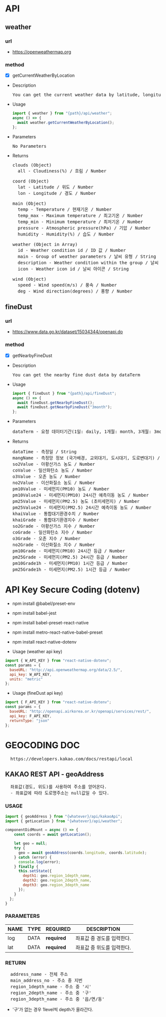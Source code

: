 # API

## weather

### url

- https://openweathermap.org

### method

- [x] getCurrentWeatherByLocation

- Description

  <pre>You can get the current weather data by latitude, longitude coordinates of the location</pre>

- Usage

  ```js
  import { weather } from "{path}/api/weather";
  async () => {
    await weather.getCurrentWeatherByLocation();
  };
  ```

- Parameters

  <pre>
  No Parameters
  </pre>

- Returns

  <pre>
  clouds (Object)
    all - Cloudiness(%) / 흐림 / Number
  
  coord (Object)
    lat - Latitude / 위도 / Number
    lon - Longitude / 경도 / Number
  
  main (Object)
    temp - Temperature / 현재기온 / Number
    temp_max - Maximum temperature / 최고기온 / Number
    temp_min - Minimum temperature / 최저기온 / Number
    pressure - Atmospheric pressure(hPa) / 기압 / Number
    humidity - Humidity(%) / 습도 / Number
  
  weather (Object in Array)
    id - Weather condition id / ID 값 / Number
    main - Group of weather parameters / 날씨 유형 / String
    description - Weather condition within the group / 날씨 유형 상세정보 / String
    icon - Weather icon id / 날씨 아이콘 / String
  
  wind (Object)
    speed - Wind speed(m/s) / 풍속 / Number
    deg - Wind direction(degrees) / 풍향 / Number
  </pre>

## fineDust

### url

- https://www.data.go.kr/dataset/15034344/openapi.do

### method

- [x] getNearbyFineDust

- Description

  <pre>You can get the nearby fine dust data by dataTerm</pre>

- Usage

  ```js
  import { fineDust } from "{path}/api/fineDust";
  async () => {
    await fineDust.getNearbyFineDust();
    await fineDust.getNearbyFineDust("3month");
  };
  ```

- Parameters

  <pre>
  dataTerm - 요청 데이터기간(1일: daily, 1개월: month, 3개월: 3month) / default daily / String
  </pre>

- Returns

  <pre>
  dataTime - 측정일 / String
  mangName - 측정망 정보 (국가배경, 교외대기, 도시대기, 도로변대기) / String
  so2Value - 아황산가스 농도 / Number
  coValue - 일산화탄소 농도 / Number
  o3Value - 오존 농도 / Number
  no2Value - 이산화질소 농도 / Number
  pm10Value - 미세먼지(PM10) 농도 / Number
  pm10Value24 - 미세먼지(PM10) 24시간 예측이동 농도 / Number
  pm25Value - 미세먼지(PM2.5) 농도 (초미세먼지) / Number
  pm25Value24 - 미세먼지(PM2.5) 24시간 예측이동 농도 / Number
  khaiValue - 통합대기환경수치 / Number
  khaiGrade - 통합대기환경지수 / Number
  so2Grade - 아황산가스 지수 / Number
  coGrade - 일산화탄소 지수 / Number
  o3Grade - 오존 지수 / Number
  no2Grade - 이산화질소 지수 / Number
  pm10Grade - 미세먼지(PM10) 24시간 등급 / Number
  pm25Grade - 미세먼지(PM2.5) 24시간 등급 / Number
  pm10Grade1h - 미세먼지(PM10) 1시간 등급 / Number
  pm25Grade1h - 미세먼지(PM2.5) 1시간 등급 / Number
  </pre>

# API Key Secure Coding (dotenv)

- npm install @babel/preset-env
- npm install babel-jest
- npm install babel-preset-react-native
- npm install metro-react-native-babel-preset
- npm install react-native-dotenv

- Usage (weather api key)

```js
import { W_API_KEY } from "react-native-dotenv";
const params = {
  baseURL: "http://api.openweathermap.org/data/2.5/",
  api_key: W_API_KEY,
  units: "metric"
};
```

- Usage (fineDust api key)

```js
import { F_API_KEY } from "react-native-dotenv";
const params = {
  baseURL: "http://openapi.airkorea.or.kr/openapi/services/rest/",
  api_key: F_API_KEY,
  returnType: "json"
};
```

# GEOCODING DOC

<pre>
  https://developers.kakao.com/docs/restapi/local
</pre>

## KAKAO REST API - geoAddress

<pre>
  좌표값(경도, 위도)를 사용하여 주소를 얻어온다.
  - 좌표값에 따라 도로명주소는 null값일 수 있다.
</pre>

### USAGE

```js
import { geoAddress } from "{whatever}/api/kakaoApi";
import { getLocation } from "{whatever}/api/weather";
```

```js
componentDidMount = async () => {
    const coords = await getLocation();

    let geo = null;
    try {
      geo = await geoAddress(coords.longitude, coords.latitude);
    } catch (error) {
      console.log(error);
    } finally {
      this.setState({
        depth1: geo.region_1depth_name,
        depth2: geo.region_2depth_name,
        depth3: geo.region_3depth_name
      });
    }
  };
}
```

### PARAMETERS

| NAME | TYPE | REQUIRED     | DESCRIPTION                |
| ---- | ---- | ------------ | -------------------------- |
| log  | DATA | **required** | 좌표값 중 경도를 입력한다. |
| lat  | DATA | **required** | 좌표값 중 위도를 입력한다. |

### RETURN

<pre>
  address_name - 전체 주소
  main_address_no - 주소 중 지번
  region_1depth_name - 주소 중 '시'
  region_2depth_name - 주소 중 '구'
  region_3depth_name - 주소 중 '읍/면/동'
</pre>

- '구'가 없는 경우 1level씩 depth가 올라간다.
